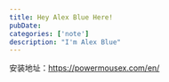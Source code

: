 ```yaml
---
title: Hey Alex Blue Here!
pubDate: 
categories: ['note']
description: "I'm Alex Blue"
---
```


安装地址：https://powermousex.com/en/